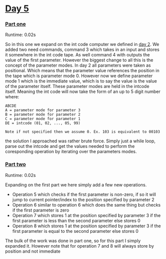 # [Day 5](./src)

### [Part one](./src/part_1.py)

Runtime: 0.02s

So in this one we expand on the int code computer we defined in [day 2](../day-2/). We added two need commands, command 3 which takes in an input and stores it somewhere in the int code tape. As well command 4 with outputs the value of the first parameter. However the biggest change to all this is the concept of the parameter modes. In day 2 all parameters were taken as positional. Which means that the parameter value references the position in the tape which is parameter mode 0. However now we define parameter mode 1 which is the immediate value, which is to say the value is the value of the parameter itself. These parameter modes are held in the intcode itself. Meaning the int code will now take the form of an up to 5 digit number where:

```
ABCDE
A = parameter mode for parameter 3
B = parameter mode for parameter 2
C = parameter mode for parameter 1
DE = intcode (01, 02, ..., 05, 99)

Note if not specified then we assume 0. Ex. 103 is equivalent to 00103
```

the solution I approached was rather brute force. Simply just a while loop, parse out the intcode and get the values needed to perform the coresponding operation by iterating over the parameters modes. 

### [Part two](./src/part_2.py)

Runtime: 0.02s

Expanding on the first part we here simply add a few new operations. 
- Operation 5 which checks if the first parameter is non-zero, if so it will jump to current pointer/index to the position specified by parameter 2 
- Operation 6 similar to operation 6 which does the same thing but checks if the first parameter is zero
- Operation 7 which stores 1 at the position specified by parameter 3 if the first parameter is less than the second parameter else stores 0
- Operation 8 which stores 1 at the position specified by parameter 3 if the first parameter is equal to the second parameter else stores 0

The bulk of the work was done in part one, so for this part I simply expanded it. However note that for operation 7 and 8 will always store by position and not immediate
